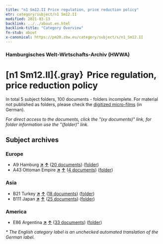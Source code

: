 ```yaml
---
title: "n1 Sm12.II Price regulation, price reduction policy"
etr: category/subject/n1 Sm12.II
modified: 2021-03-13
backlink: ../../about.en.html
backlink-title: "Category Overview"
fn-stub: about
x-canonical: https://pm20.zbw.eu/category/subject/s/n1_Sm12.II
---
```


### Hamburgisches Welt-Wirtschafts-Archiv (HWWA)
# [n1 Sm12.II]{.gray}&#8201; Price regulation, price reduction policy&#160; 





In total 5 subject folders, 100 documents - folders incomplete.
For material not published as folders, please check the [digitized micro-films](/film/h1_sh.de.html) (in German).

_For direct access to the documents, click the "(xy documents)" link, for folder information use the "(folder)" link._

## Subject archives



### Europe

- A9 Hamburg [**&nearr;**](../../../geo/i/140905/about.en.html "Hamburg (all folders)") [**&uarr;**](../../../geo/about.en.html#A9 "Country category system") (<a href="https://pm20.zbw.eu/dfgview/sh/140905,144943" title="about: Hamburg : Price regulation, price reduction policy" target="_blank">20 documents</a>) ([folder](../../../../folder/sh/1409xx/140905/1449xx/144943/about.en.html))
- A43 Ottoman Empire [**&nearr;**](../../../geo/i/141034/about.en.html "Ottoman Empire (all folders)") [**&uarr;**](../../../geo/about.en.html#A43 "Country category system") (<a href="https://pm20.zbw.eu/dfgview/sh/141034,144943" title="about: Ottoman Empire : Price regulation, price reduction policy" target="_blank">4 documents</a>) ([folder](../../../../folder/sh/1410xx/141034/1449xx/144943/about.en.html))

### Asia

- B21 Turkey [**&nearr;**](../../../geo/i/141111/about.en.html "Turkey (all folders)") [**&uarr;**](../../../geo/about.en.html#B21 "Country category system") (<a href="https://pm20.zbw.eu/dfgview/sh/141111,144943" title="about: Turkey : Price regulation, price reduction policy" target="_blank">18 documents</a>) ([folder](../../../../folder/sh/1411xx/141111/1449xx/144943/about.en.html))
- B111 Japan [**&nearr;**](../../../geo/i/141272/about.en.html "Japan (all folders)") [**&uarr;**](../../../geo/about.en.html#B111 "Country category system") (<a href="https://pm20.zbw.eu/dfgview/sh/141272,144943" title="about: Japan : Price regulation, price reduction policy" target="_blank">25 documents</a>) ([folder](../../../../folder/sh/1412xx/141272/1449xx/144943/about.en.html))

### America

- E86 Argentina [**&nearr;**](../../../geo/i/141692/about.en.html "Argentina (all folders)") [**&uarr;**](../../../geo/about.en.html#E86 "Country category system") (<a href="https://pm20.zbw.eu/dfgview/sh/141692,144943" title="about: Argentina : Price regulation, price reduction policy" target="_blank">33 documents</a>) ([folder](../../../../folder/sh/1416xx/141692/1449xx/144943/about.en.html))


_* The English category label is an unchecked automated translation of the German label._

